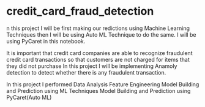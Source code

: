 # credit_card_fraud_detection

n this project I will be first making our redictions using Machine Learning Techniques then I will be using Auto ML Technique to do the same. I will be using PyCaret in this notebook.

It is important that credit card companies are able to recognize fraudulent credit card transactions so that customers are not charged for items that they did not purchase
In this project I will be implementing Anamoly detection to detect whether there is any fraudulent transaction.

In this project I performed
Data Analysis
Feature Engineering
Model Building and Prediction using ML Techniques
Model Building and Prediction using PyCaret(Auto ML)
